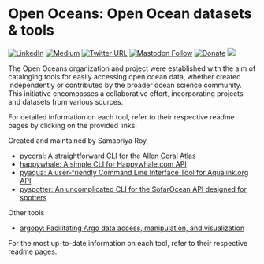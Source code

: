# Open Oceans: Open Ocean datasets & tools

[![LinkedIn](https://img.shields.io/badge/LinkedIn-0077B5?style=plastic&logo=linkedin&logoColor=white)](https://www.linkedin.com/in/samapriya/)
[![Medium](https://img.shields.io/badge/Medium-12100E?style=flat&logo=medium&logoColor=white)](https://medium.com/@samapriyaroy)
[![Twitter URL](https://img.shields.io/twitter/follow/samapriyaroy?style=social)](https://twitter.com/intent/follow?screen_name=samapriyaroy)
[![Mastodon Follow](https://img.shields.io/mastodon/follow/109627075086849826?domain=https%3A%2F%2Fmapstodon.space%2F)](https://mapstodon.space/@samapriya)
[![Donate](https://img.shields.io/badge/Donate-Buy%20me%20a%20Coffee-teal)](https://www.buymeacoffee.com/samapriya)
[![](https://img.shields.io/static/v1?label=Sponsor&message=%E2%9D%A4&logo=GitHub&color=%23fe8e86)](https://github.com/sponsors/samapriya)

The Open Oceans organization and project were established with the aim of cataloging tools for easily accessing open ocean data, whether created independently or contributed by the broader ocean science community. This initiative encompasses a collaborative effort, incorporating projects and datasets from various sources.

For detailed information on each tool, refer to their respective readme pages by clicking on the provided links:

Created and maintained by Samapriya Roy
- [pycoral: A straightforward CLI for the Allen Coral Atlas](pycoral.openoceans.xyz)
- [happywhale: A simple CLI for Happywhale.com API](happywhale.openoceans.xyz)
- [pyaqua: A user-friendly Command Line Interface Tool for Aqualink.org API](pyaqua.openoceans.xyz)
- [pyspotter: An uncomplicated CLI for the SofarOcean API designed for spotters](https://samapriya.github.io/pyspotter/)

Other tools
- [argopy: Facilitating Argo data access, manipulation, and visualization](https://github.com/euroargodev/argopy)

For the most up-to-date information on each tool, refer to their respective readme pages.
